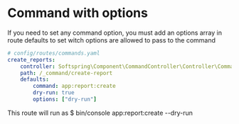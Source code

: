# Command with options

If you need to set any command option, you must add an options array in route defaults to
set witch options are allowed to pass to the command

```yaml
# config/routes/commands.yaml
create_reports:
    controller: Softspring\Component\CommandController\Controller\CommandController::run
    path: /_command/create-report
    defaults:
        command: app:report:create
        dry-run: true
        options: ["dry-run"]
```

This route will run as $ bin/console app:report:create --dry-run